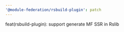 ```yaml
---
'@module-federation/rsbuild-plugin': patch
---
```


feat(rsbuild-plugin): support generate MF SSR in Rslib 

